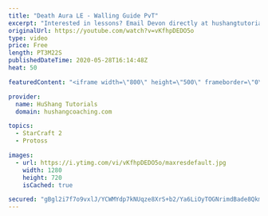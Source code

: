 ```yaml
---
title: "Death Aura LE - Walling Guide PvT"
excerpt: "Interested in lessons? Email Devon directly at hushangtutorials@outlook.com ------------------------------------------------------------------------------------------------------- Want to support HuShang Tutorials directly? Patreon is a website where you can contribute a monthly donation that will help"
originalUrl: https://youtube.com/watch?v=vKfhpDEDO5o
type: video
price: Free
length: PT3M22S
publishedDateTime: 2020-05-28T16:14:48Z
heat: 50

featuredContent: "<iframe width=\"800\" height=\"500\" frameborder=\"0\" src=\"https://www.youtube.com/embed/vKfhpDEDO5o\" allow=\"accelerometer; autoplay; encrypted-media; gyroscope; picture-in-picture\" allowfullscreen></iframe>"

provider:
  name: HuShang Tutorials
  domain: hushangcoaching.com

topics:
  - StarCraft 2
  - Protoss

images:
  - url: https://i.ytimg.com/vi/vKfhpDEDO5o/maxresdefault.jpg
    width: 1280
    height: 720
    isCached: true

secured: "gBgl2i7f7o9vxlJ/YCWMYdp7kNUqze8XrS+b2/Ya6LiOyTOGNrimdBade8QkmTZcLnOmkfMJEzEPHkyBUHvcFoVDrcqtNfZcw2WIx+Hghn2dyQoUEXp66+3f2zvN/S8fWfqlBvLalsABsAD7Uy8rtEfUatO0/aHA8Db9DhhHurQ6WRo+xnG0dycnAYVoLDb7wZsVAk8/G4BIve8S5GJhYige9OOTKyW9PrjRTfw+pTUkkxa7ER5F5KfpsGxxKGkIIY5CE7nDUs/+vExmpePG4ORj+fXS34d5l52vWIS9QINVFTfokCwSAATGyh4JfD/6HTzJzya1KT9Pq4H9lswHHy8h+HqYW8KfBBedmDTJKI1cCLAxAJkqbbUTSpAQIDh2rU38fsDhEU+DlcCEz7TTHhwWHqUNcmblZ97qbbtqCio=;CfF3ut9dQvghH6kvZcymnw=="
---
```


